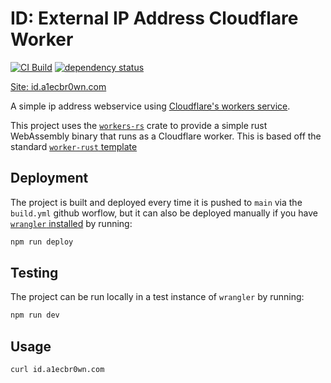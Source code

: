# ID: External IP Address Cloudflare Worker

[![CI Build](https://github.com/a1ecbr0wn/id/actions/workflows/build.yml/badge.svg)](https://github.com/a1ecbr0wn/id/actions/workflows/build.yml) [![dependency status](https://deps.rs/repo/github/a1ecbr0wn/id/status.svg)](https://deps.rs/repo/github/a1ecbr0wn/id)

[Site: id.a1ecbr0wn.com](https://id.a1ecbr0wn.com)

A simple ip address webservice using [Cloudflare's workers service](https://developers.cloudflare.com/workers/).

This project uses the [`workers-rs`](https://github.com/cloudflare/workers-rs) crate to provide a simple rust WebAssembly binary that runs as a Cloudflare worker.  This is based off the standard [`worker-rust` template](https://github.com/cloudflare/templates/tree/main/worker-rust)

## Deployment

The project is built and deployed every time it is pushed to `main` via the `build.yml` github worflow, but it can also be deployed manually if you have [`wrangler` installed](https://developers.cloudflare.com/workers/get-started/guide/#1-install-wrangler-workers-cli) by running:

```sh
npm run deploy
```

## Testing

The project can be run locally in a test instance of `wrangler` by running:

```sh
npm run dev
```

## Usage

```sh
curl id.a1ecbr0wn.com
```
